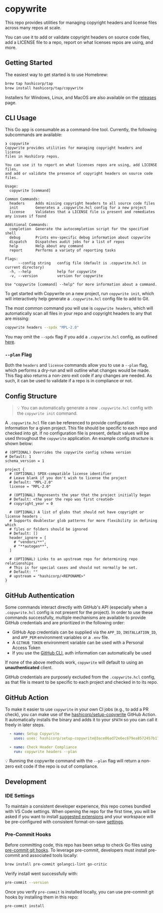 # copywrite

This repo provides utilities for managing copyright headers and license files
across many repos at scale.

You can use it to add or validate copyright headers on source code files, add a
LICENSE file to a repo, report on what licenses repos are using, and more.

## Getting Started

The easiest way to get started is to use Homebrew:

```sh
brew tap hashicorp/tap
brew install hashicorp/tap/copywrite
```

Installers for Windows, Linux, and MacOS are also available on the [releases](https://github.com/hashicorp/copywrite/releases) page.

## CLI Usage

This Go app is consumable as a command-line tool. Currently, the following subcommands are available:

```none
❯ copywrite
Copywrite provides utilities for managing copyright headers and license
files in HashiCorp repos.

You can use it to report on what licenses repos are using, add LICENSE files,
and add or validate the presence of copyright headers on source code files.

Usage:
  copywrite [command]

Common Commands:
  headers     Adds missing copyright headers to all source code files
  init        Generates a .copywrite.hcl config for a new project
  license     Validates that a LICENSE file is present and remediates any issues if found

Additional Commands:
  completion  Generate the autocompletion script for the specified shell
  debug       Prints env-specific debug information about copywrite
  dispatch    Dispatches audit jobs for a list of repos
  help        Help about any command
  report      Performs a variety of reporting tasks

Flags:
      --config string   config file (default is .copywrite.hcl in current directory)
  -h, --help            help for copywrite
  -v, --version         version for copywrite

Use "copywrite [command] --help" for more information about a command.
```

To get started with Copywrite on a new project, run `copywrite init`, which will
interactively help generate a `.copywrite.hcl` config file to add to Git.

The most common command you will use is `copywrite headers`, which will automatically
scan all files in your repo and copyright headers to any that are missing:

```sh
copywrite headers --spdx "MPL-2.0"
```

You may omit the `--spdx` flag if you add a `.copywrite.hcl` config, as outlined
[here](#config-structure).

### `--plan` Flag

Both the `headers` and `license` commands allow you to use a `--plan` flag, which
performs a dry-run and will outline what changes would be made. This flag also
returns a non-zero exit code if any changes are needed. As such, it can be used
to validate if a repo is in compliance or not.

## Config Structure

> :bulb: You can automatically generate a new `.copywrite.hcl` config with the
`copywrite init` command.

A `.copywrite.hcl` file can be referenced to provide configuration information
for a given project. This file should be specific to each repo and checked into
git. If no configuration file is present, default values will be used throughout
the `copywrite` application. An example config structure is shown below:

```hcl
# (OPTIONAL) Overrides the copywrite config schema version
# Default: 1
schema_version = 1

project {
  # (OPTIONAL) SPDX-compatible license identifier
  # Leave blank if you don't wish to license the project
  # Default: "MPL-2.0"
  license = "MPL-2.0"

  # (OPTIONAL) Represents the year that the project initially began
  # Default: <the year the repo was first created>
  # copyright_year = 0

  # (OPTIONAL) A list of globs that should not have copyright or license headers .
  # Supports doublestar glob patterns for more flexibility in defining which
  # files or folders should be ignored
  # Default: []
  header_ignore = [
    # "vendors/**",
    # "**autogen**",
  ]

  # (OPTIONAL) Links to an upstream repo for determining repo relationships
  # This is for special cases and should not normally be set.
  # Default: ""
  # upstream = "hashicorp/<REPONAME>"
}

```

## GitHub Authentication

Some commands interact directly with GitHub's API (especially when a
`.copywrite.hcl` config is not present for the project). In order to use these
commands successfully, multiple mechanisms are available to provide GitHub
credentials and are prioritized in the following order:

- GitHub App credentials can be supplied via the `APP_ID`, `INSTALLATION_ID`, and `APP_PEM` environment variables or a `.env` file.
- A `GITHUB_TOKEN` environment variable can be used with a Personal Access Token
- If you use the [GitHub CLI](https://cli.github.com/), auth information can automatically be used

If none of the above methods work, `copywrite` will default to using an **unauthenticated** client.

GitHub credentials are purposely excluded from the `.copywrite.hcl` config, as
that file is meant to be specific to each project and checked in to its repo.

## GitHub Action

To make it easier to use `copywrite` in your own CI jobs (e.g., to add a PR check),
you can make use of the [hashicorp/setup-copywrite](https://github.com/marketplace/actions/setup-copywrite) GitHub Action. It
automatically installs the binary and adds it to your `$PATH` so you can call it
freely in later steps.

```yaml
  - name: Setup Copywrite
    uses: uses: hashicorp/setup-copywrite@3ace06ad72e6ec679ea8572457b17dbc3960b8ce # v1.0.0

  - name: Check Header Compliance
    run: copywrite headers --plan
```

:bulb: Running the copywrite command with the `--plan` flag will return a non-zero exit code if the repo is out of compliance.

## Development

### IDE Settings

To maintain a consistent developer experience, this repo comes bundled with VS Code settings. When opening the repo for the first time, you will be asked if you want to install [suggested extensions](./.vscode/extensions.json) and your workspace will be pre-configured with consistent format-on-save [settings](./.vscode/settings.json).

### Pre-Commit Hooks

Before committing code, this repo has been setup to check Go files using [pre-commit git hooks](https://pre-commit.com/). To leverage pre-commit, developers must install pre-commit and associated tools locally:

```bash
brew install pre-commit golangci-lint go-critic
```

Verify install went successfully with:

```bash
pre-commit --version
```

Once you verify `pre-commit` is installed locally, you can use pre-commit git hooks by installing them in this repo:

```bash
pre-commit install
```
